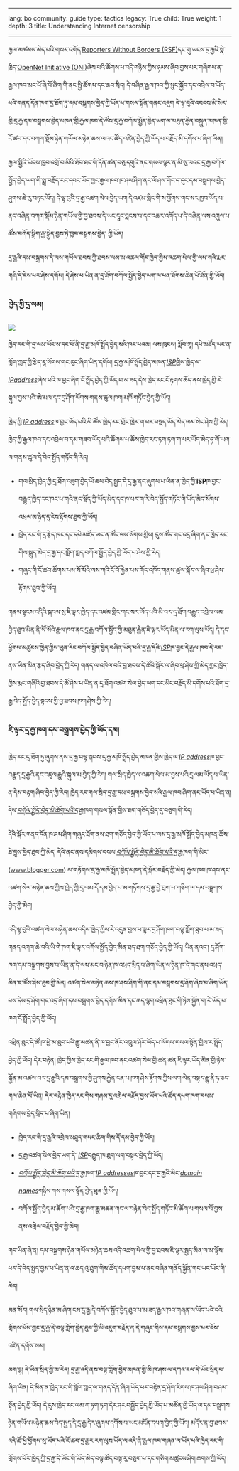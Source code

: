 

---

lang: bo
community: guide
type: tactics
legacy: True
child: True
weight: 1
depth: 3
title: Understanding Internet censorship

---

རྒྱལ་མཚམས་མེད་པའི་གསར་འགོད་[Reporters Without Borders (RSF)](http://www.rsf.org/)དང་གུ་ཡངས་དྲ་རྒྱའི་སྣེ་ཁྲིད་[OpenNet Initiative (ONI)](http://opennet.net/)ཞེས་པའི་ཚོགས་པ་འདི་གཉིས་ཀྱིས་ཉམས་ཞིབ་བྱས་པར་གཞིགས་ན་རྒྱལ་ཁབ་མང་པོ་ཞེ་པོ་ཞིག་གི་ནང་སྤྱི་ཚོགས་དང་ཆབ་སྲིད། དེ་བཞིན་རྒྱལ་ཁབ་ཀྱི་སྲུང་སྐྱོབ་དང་འབྲེལ་བ་ཡོད་པའི་གནད་དོན་ཁག་དྲ་ཐོག་ཏུ་དམ་བསྒྲགས་བྱེད་ཀྱི་ཡོད་པ་གསལ་སྟོན་གནང་འདུག   དེ་ལྟ་བུའི་འབངས་མི་སེར་གྱི་དྲ་རྒྱ་དམ་བསྒྲགས་བྱེད་མཁན་གྱི་རྒྱལ་ཁབ་དེ་ཚོས་དྲ་རྒྱ་བཀོལ་སྤྱོད་བྱེད་ཡག་ལ་མཐུན་རྐྱེན་བསྐྲུན་མཁན་གྱི་ངོ་ཚབ་དང་བཀག་སྡོམ་ཉེན་གཡོལ་མཉེན་ཆས་ལའང་ཚོད་འཛིན་བྱེད་ཀྱི་ཡོད་པ་བརྗོད་མི་དགོས་པ་ཞིག་ཡིན།

རྒྱལ་སྤྱིའི་ཡོངས་ཁྱབ་འགྲོ་བ་མིའི་ཐོབ་ཐང་གི་དོན་ཚན་བཅུ་དགུའི་ནང་གསལ་ལྟར་ན་མི་སུ་ལའང་དྲ་རྒྱ་བཀོལ་སྤྱོད་བྱེད་ཡག་གི་སྨྲ་བརྗོད་རང་དབང་ཡོད་ཀྱང་རྒྱལ་ཁབ་ཁ་ཤས་ཤིག་ནང་ལོ་ཤས་གོང་ད་དུང་དམ་བསྒྲགས་བྱེད་ཤུགས་ཆེ་རུ་བཏང་ཡོད། དེ་ལྟ་བུའི་དྲ་རྒྱ་འཚག་སེལ་བྱེད་ཡག་དེ་འཛམ་གླིང་གི་ས་ཕྱོགས་གང་སར་ཁྱབ་ཡོད་པ་ནང་བཞིན་བཀག་སྡོམ་ཉེན་གཡོལ་གྱི་བྱ་ཐབས་དེ་ཡང་དཱང་བླངས་པ་དང་འཆར་འགོད་པ་དེ་བཞིན་ལས་འགུལ་པ་ཚོས་བཀོད་སྒྲིག་རྒྱ་སྐྱེད་བྱས་ཏེ་ཁྱབ་བསྒྲགས་བྱེད་
ཀྱི་ཡོད། 

དྲ་རྒྱའི་དམ་བསྒྲགས་དེ་ལས་གཡོལ་ཐབས་ཀྱི་ཐབས་ལམ་མ་འཚལ་གོང་ཁྱེད་ཀྱིས་འཚག་སེལ་གྱི་ལས་ཀའི་རྨང་གཞི་དེ་ངེས་པར་ཤེས་དགོས། དེ་ཤེས་པ་ཡིན་ན་དྲ་ཐོག་བཀོལ་སྤྱོད་བྱེད་ཡག་ལ་ཕན་ཐོགས་ཆེན་པོ་ཐོན་གྱི་ཡོད། 

### ཁྱེད་ཀྱི་དྲ་ལམ། ###

![](/sites/securitybkp.ngoinabox.org/security/files/img/1-en.png)

ཁྱེད་རང་གི་དྲ་ལམ་ཡོང་ས་དང་པོ་ནི་དྲ་རྒྱ་མཁོ་སྤྲོད་བྱེད་སའི་ཁང་པའམ། ལས་ཁུངས། སློབ་གྲཱ། དཔེ་མཛོད་ཡང་ན་གློག་ཀླད་ཀྱི་རྩེད་རཱ་སོགས་གང་རུང་ཞིག་ཡིན་དགོས། དྲ་རྒྱ་མཁོ་སྤྲོད་བྱེད་མཁན་[*ISP*](/bo/glossary#ISP)གྱིས་ཁྱེད་ལ་[*IPaddress*](/bo/glossary#IP_address)ཞེས་པའི་ཁ་བྱང་ཞིག་ངོ་སྤྲོད་བྱེད་ཀྱི་ཡོད་པ་མ་ཟད་དེས་ཁྱེད་རང་ངོ་རྟགས་ཆོད་ནས་ཁྱེད་ཀྱི་རེ་སྐུལ་བྱས་པའི་ཨེ་མལ་དང་དྲ་ཤོག་སོགས་གནས་ཚུལ་ཁག་མཁོ་གཏོང་བྱེད་ཀྱི་ཡོད། 

ཁྱེད་ཀྱི་[*IP address*](/bo/glossary#IP_address)ཁ་བྱང་ཡོད་པའི་མི་ཚོས་ཁྱེད་རང་གྲོང་ཁྱེར་ག་པར་བསྡད་ཡོད་མེད་ལམ་སེང་ཤེས་ཀྱི་རེད། ཁྱེད་ཀྱི་རྒྱལ་ཁབ་དང་འབྲེལ་བ་དམ་གཟབ་ཡོད་པའི་ཚོགས་པ་ཚོས་ཁྱེད་རང་ཏག་ཏག་ག་པར་ཡོད་མེད་ཧ་གོ་ཡག་ལ་གནས་ཚུལ་དེ་བེད་སྤྱོད་གཏོང་གི་རེད།


- གལ་སྲིད་ཁྱེད་ཀྱི་དྲ་ཐོག་འཇུག་བྱེད་ཡོ་ཆས་བེད་སྤྱད་དེ་དྲ་རྒྱ་ནང་ཞུགས་པ་ཡིན་ན་ཁྱེད་ཀྱི་**ISP**ཁ་བྱང་བརྒྱུད་ཁྱེད་རང་ཁང་པ་གའི་ནང་སྡོད་ཀྱི་ཡོད་མེད་དང་ཁ་པར་ག་རེ་བེད་སྤྱོད་གཏོང་གི་ཡོད་མེད་སོགས་འཕྲལ་མ་ཉིད་དུ་ངེས་རྟོགས་ཐུབ་ཀྱི་ཡོད། 
- ཁྱེད་རང་གི་དྲ་རྩེད་ཁང་དང་དཔེ་མཛོད་ཡང་ན་ཚོང་ལས་སོགས་ཀྱིས། དུས་ཚོད་གང་འདྲ་ཞིག་ནང་ཁྱེད་རང་གིས་སྐུད་མེད་དྲ་རྒྱ་དང་གློག་ཀླད་བཀོལ་སྤྱོད་བྱེད་ཀྱི་ཡོད་པ་ཤེས་ཀྱི་རེད། 
- གཞུང་གི་ངོ་ཚབ་ཚོགས་པས་སོ་སོའི་ལས་ཀའི་ངོ་བོ་རྐྱེན་པས་གོང་འཁོད་གནས་ཚུལ་སྐོར་ལ་ཞིབ་ཕྲ་ཤེས་རྟོགས་ཐུབ་ཀྱི་ཡོད། 
	
གནས་སྟངས་འདིའི་སྐབས་སུ་ཇི་ལྟར་ཁྱེད་དང་འཛམ་གླིང་གང་སར་ཡོད་པའི་མི་བར་དྲ་ཐོག་བརྒྱུད་འབྲེལ་ལམ་བྱེད་ཐུབ་མིན་ནི་སོ་སོའི་རྒྱལ་ཁབ་ནང་དྲ་རྒྱ་བཀོལ་སྤྱོད་ཀྱི་མཐུན་རྐྱེན་ཇི་ལྟར་ཡོད་མིན་ལ་རག་ལུས་ཡོད། དེ་དང་ཕྱོགས་མཚུངས་ཁྱེད་ཀྱིས་ཡུན་རིང་བཀོལ་སྤྱོད་བྱེད་བཞིན་ཡོད་པའི་དྲ་རྒྱ་དེའི་[*ISP*](/bo/glossary#ISP)ཁ་བྱང་དེ་རྒྱལ་ཁབ་དེ་རང་ནས་ཡིན་མིན་རྩད་ཞིབ་བྱེད་ཀྱི་རེད། གནད་ལ་འཁེལ་བའི་བྱ་ཐབས་དེ་ཚོའི་སྐོར་ལ་ཞིབ་ཕྲ་ཤེས་ཀྱི་མེད་ཀྱང་ཁྱེད་ཀྱིས་རྨང་གཞིའི་བྱ་ཐབས་དེ་ཚོ་ཤེས་པ་ཡིན་ན་དྲ་ཐོག་འཚག་སེལ་བྱེད་ཡག་དང་མིང་བརྗོད་མི་དགོས་པའི་ཐོག་དྲ་རྒྱ་བེད་སྤྱོད་བྱེད་སྟངས་ཀྱི་བྱ་ཐབས་ཁག་ཤེས་ཀྱི་རེད། 

### ཇི་ལྟར་དྲ་རྒྱ་ཁག་དམ་བསྒྲགས་བྱེད་ཀྱི་ཡོད་དམ། ###

ཁྱེད་རང་དྲ་ཐོག་ཏུ་ཞུགས་ནས་དྲ་རྒྱ་བལྟ་སྐབས་དྲ་རྒྱ་མཁོ་སྤྲོད་བྱེད་མཁན་གྱིས་ཁྱེད་ལ་[*IP address*](/bo/glossary#IP_address)ཁ་བྱང་བརྒྱུད་དྲ་རྒྱའི་ནང་འཛུལ་རྒྱུའི་སྐུལ་མ་བྱེད་ཀྱི་རེད། གལ་སྲིད་ཁྱེད་ལ་འཚག་སེལ་མ་བྱས་པའི་དྲ་ལམ་ཡོད་པ་ཡིན་ན་དེས་བརྟག་ཞིབ་བྱེད་ཀྱི་རེད། ཁྱེད་རང་གལ་སྲིད་དྲ་རྒྱ་དམ་བསྒྲགས་བྱེད་སའི་རྒྱལ་ཁབ་ཞིག་ནང་ཡོད་པ་ཡིན་ན། དེས་[*བཀོལ་སྤྱོད་བྱེད་མི་ཆོག་པའི་དྲ་རྒྱ་*](/bo/glossary#Blacklist)ཁག་གསལ་སྟོན་གྱིས་ཐག་གཅོད་བྱེད་དུ་བཅུག་གི་རེད། 

དེའི་སྐོར་གནད་དོན་ཁ་ཤས་ཤིག་གཞུང་ཐོག་ནས་ཐག་གཅོད་བྱེད་ཀྱི་ཡོད་པ་ལས་དྲ་རྒྱ་མཁོ་སྤྲོད་བྱེད་མཁན་ཚོས་ཐེ་བྱུས་བྱེད་ཐུབ་ཀྱི་མེད།  དེའི་ནང་ནས་དམིགས་བསལ་[*བཀོལ་སྤྱོད་བྱེད་མི་ཆོག་པའི་དྲ་རྒྱ་*](/bo/glossary#Blacklist)ཁག་གི་མིང་ (www.blogger.com) མ་གཏོགས་དྲ་རྒྱ་མཁོ་སྤྲོད་བྱེད་མཁན་དེ་སྐོར་བརྗོད་ཀྱི་མེད། རྒྱལ་ཁབ་ཁ་ཤས་ནང་འཚག་སེལ་མཉེན་ཆས་ཀྱིས་ཁྱེད་ཀྱི་དྲ་ལམ་དོ་དམ་བྱེད་པ་མ་གཏོགས་དྲ་རྒྱ་བྱེ་བྲག་པ་གཅིག་ལ་དམ་བསྒྲགས་བྱེད་ཀྱི་མེད། 

འདི་ལྟ་བུའི་འཚག་སེལ་མཉེན་ཆས་འདིས་ཁྱེད་ཀྱིས་རེ་འདུན་བྱས་པ་ལྟར་དྲ་ཤོག་ཁག་བལྟ་ཀློག་ཐུབ་པ་མ་ཟད་གནད་འགག་ཆེ་བའི་ཡི་གེ་ཁག་ཇི་ལྟར་བཀོལ་སྤྱོད་བྱེད་མིན་ཐད་ཐག་གཅོད་བྱེད་ཀྱི་ཡོད། ཡིན་ནའང་། དྲ་ཤོག་ཁག་དམ་བསྒྲགས་བྱས་པ་ཡིིན་ན་དེ་ལས་མང་བ་ཉེན་ཁ་འཕྲད་སྲིད་པ་ཞིག་ཡིན་ལ་ཉེན་ཁ་དེ་གང་ནས་འཕྲད་མིན་ང་ཚོས་ཤེས་ཐུབ་ཀྱི་མེད། འཚག་སེལ་མཉེན་ཆས་ཁ་ཤས་ཤིག་གི་ནང་དམ་བསྒྲགས་དྲ་ཤོག་ཞེས་པ་ཞིག་ཡོད་པས་དེས་དྲ་ཤོག་གང་འདྲ་ཞིག་དམ་བསྒྲགས་བྱེད་དགོས་མིན་དང་ཆད་ལྷག་འཕྲིན་ཐུང་གི་ཉེས་སྐྱོན་ག་རེ་ཡོད་པ་ཁག་ངོ་སྤྲོད་བྱེད་ཀྱི་ཡོད། 

འཕྲིན་ཐུང་དེ་ཚོ་ཁ་ཕྱེ་མ་ཐུབ་པའི་རྒྱུ་མཚན་ནི་ཁ་བྱང་ནོར་འཁྲུལ་ཤོར་ཡོད་པ་སོགས་གསལ་སྟོན་གྱིས་ར་སྤྲོད་བྱེད་ཀྱི་ཡོད། དེར་བརྟེན། ཁྱེད་ཀྱིས་ཁྱེད་རང་གི་རྒྱལ་ཁབ་ནང་འཚག་སེལ་གྱི་ཚན་ཚན་ཇི་ལྟར་ཡོད་མིན་གྱི་ཉེས་སྐྱོན་མ་འཚལ་བར་དྲ་རྒྱའི་དམ་བསྒྲགས་ཀྱི་ཤུགས་རྐྱེན་ངན་པ་ཁག་ཤེས་རྟོགས་ཀྱིས་ལག་ལེན་བསྟར་རྒྱུ་ནི་ཧ་ཅང་གལ་ཆེན་པོ་ཡིན། དེར་བརྟེན་ཁྱེད་རང་གིས་གཤམ་དུ་འགྲེལ་བརྗོད་བྱས་ཡོད་པའི་ཚོད་དཔག་ཁག་བསམ་གཞིགས་བྱེད་སྲིད་པ་ཞིག་ཡིན།

- ཁྱེད་རང་གི་དྲ་རྒྱའི་འབྲེལ་མཐུད་གསང་ཚིག་གིས་དོ་དམ་བྱེད་ཀྱི་ཡོད། 
- དྲ་རྒྱ་འཚག་སེལ་བྱེད་ཡག་དེ་ [*ISP*](/bo/glossary#ISP)བརྒྱུད་ཁ་ཐུག་ལག་བསྟར་བྱེད་ཀྱི་ཡོད།
- [*བཀོལ་སྤྱོད་བྱེད་མི་ཆོག་པའི་དྲ་རྒྱ་*](/bo/glossary#Blacklist)ཁག་[*IP addresses*](/bo/glossary#IP_address)ཁ་བྱང་དང་དྲ་རྒྱའི་མིང་[*domain names*](/bo/glossary#Domain_name)གཉིས་ཀས་གསལ་སྟོན་བྱེད་ཐུན་ཀྱི་ཡོད། 
- བཀོལ་སྤྱོད་བྱེད་མ་ཆོག་པའི་དྲ་རྒྱ་ཁག་རྒྱུ་མཚན་གང་ལ་བརྟེན་བེད་སྤྱོད་གཏོང་མི་ཆོག་པ་གསལ་པོ་བྱས་ནས་འགྲེལ་བརྗོད་བྱེད་ཀྱི་མེད། 
	
གང་ཡིན་ཞེ་ན། དམ་བསྒྲགས་ཉེན་གཡོལ་མཉེན་ཆས་འདི་འཚག་སེལ་གྱི་བྱ་ཐབས་ཇི་ལྟར་སྤྱད་མིན་ལ་མ་ལྟོས་པར་དེ་བེད་སྤྱད་བྱས་པ་ཡིན་ན་འ་ཆད་འུ་ཐུག་གིས་ཚོད་དཔག་བྱས་པ་ནང་བཞིན་གནོད་སྐྱོན་གང་ཡང་ཡོང་གི་མེད།

<div class="background" markdown="1">
མན་སོར། གལ་སྲིད་ཉིན་མ་ཞིག་ངས་དྲ་རྒྱ་དེ་བཀོལ་སྤྱོད་བྱེད་ཐུབ་པ་མ་ཟད་རྒྱལ་ཁབ་གཞན་ལ་ཡོད་པའི་ངའི་གྲོགས་པོས་ཀྱང་དྲ་རྒྱ་དེ་བལྟ་ཀློག་བྱེད་ཐུབ་ཀྱི་མི་འདུག་བརྗོད་ན་དེ་གཞུང་གིས་དམ་བསྒྲགས་བྱས་པར་ངོས་འཛིན་དགོས་སམ། 

མག་དྷ། དེ་ཡིན་སྲིད་ཀྱི་མ་རེད། དྲ་རྒྱ་འདི་ནས་བལྟ་ཀློག་བྱེད་མཁན་གྱི་མི་ཁ་ཤས་ལ་དཀའ་ངལ་དེ་ཡོང་སྲིད་པ་ཞིག་ཡིན། དེ་མིན་ན་ཁྱེད་རང་གི་གློག་ཀླད་ལ་གནད་དོན་ཞིག་ཡོད་པར་བརྟེན་དྲ་ཤོག་རིགས་ཁ་ཤས་ཤིག་བཤམ་སྟོན་བྱེད་ཀྱི་ཡོད། དེ་དུས་ཁྱེད་རང་ལམ་ཀ་ཏག་ཏག་དེར་ཤར་བསྐྱོད་བྱེད་ཀྱི་ཡོད་པ་མཚོན་གྱི་ཡོད་ལ་དམ་བསྒྲགས་ཉེན་གཡོལ་མཉེན་ཆས་བེད་སྤྱད་དེ་དྲ་རྒྱ་དེར་ཞུགས་དགོས་པ་ཡང་མངོན་དཔག་བྱེད་ཀྱི་ཡོད། མདོར་ན་བྱ་ཐབས་འདི་ཚོ་ཕྱི་ཕྱོགས་སུ་ཡོད་པའི་ངོ་ཚབ་དྲ་རྒྱར་རག་ལུས་ཡོད་ལ་འདི་ནི་རྒྱལ་ཁབ་གཞན་ལ་ཡོད་པའི་ཁྱེད་རང་གི་གྲོགས་པོར་ཁྱེད་ཀྱི་དྲ་རྒྱ་དེ་ཡོང་གི་ཡོད་མེད་བལྟ་ཚོད་བལྟ་རུ་བཅུག་པ་དང་གཅིག་མཚུངས་ཤིག་ཆགས་ཀྱི་ཡོད། 
</div>

